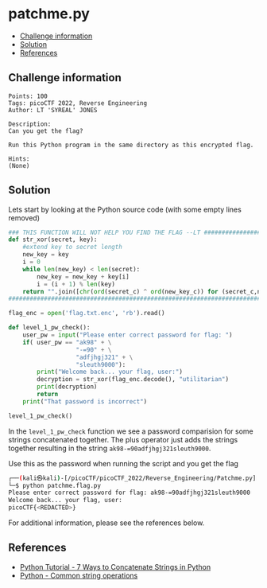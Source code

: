 # patchme.py

- [Challenge information](patchme.py.md#challenge-information)
- [Solution](patchme.py.md#solution)
- [References](#references)

## Challenge information
```
Points: 100
Tags: picoCTF 2022, Reverse Engineering
Author: LT 'SYREAL' JONES

Description:
Can you get the flag?

Run this Python program in the same directory as this encrypted flag.

Hints:
(None)
```

## Solution

Lets start by looking at the Python source code (with some empty lines removed)
```python
### THIS FUNCTION WILL NOT HELP YOU FIND THE FLAG --LT ########################
def str_xor(secret, key):
    #extend key to secret length
    new_key = key
    i = 0
    while len(new_key) < len(secret):
        new_key = new_key + key[i]
        i = (i + 1) % len(key)        
    return "".join([chr(ord(secret_c) ^ ord(new_key_c)) for (secret_c,new_key_c) in zip(secret,new_key)])
###############################################################################

flag_enc = open('flag.txt.enc', 'rb').read()

def level_1_pw_check():
    user_pw = input("Please enter correct password for flag: ")
    if( user_pw == "ak98" + \
                   "-=90" + \
                   "adfjhgj321" + \
                   "sleuth9000"):
        print("Welcome back... your flag, user:")
        decryption = str_xor(flag_enc.decode(), "utilitarian")
        print(decryption)
        return
    print("That password is incorrect")

level_1_pw_check()
```

In the `level_1_pw_check` function we see a password comparision for some strings concatenated together.
The plus operator just adds the strings together resulting in the string `ak98-=90adfjhgj321sleuth9000`.

Use this as the password when running the script and you get the flag
```bash
┌──(kali㉿kali)-[/picoCTF/picoCTF_2022/Reverse_Engineering/Patchme.py]
└─$ python patchme.flag.py
Please enter correct password for flag: ak98-=90adfjhgj321sleuth9000
Welcome back... your flag, user:
picoCTF{<REDACTED>}
```

For additional information, please see the references below.

## References

- [Python Tutorial - 7 Ways to Concatenate Strings in Python](https://www.pythontutorial.net/python-string-methods/python-string-concatenation/)
- [Python - Common string operations](https://docs.python.org/3/library/string.html)
